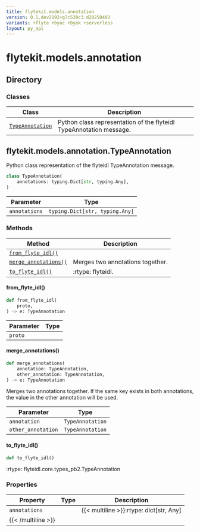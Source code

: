 ```yaml
---
title: flytekit.models.annotation
version: 0.1.dev2192+g7c539c3.d20250403
variants: +flyte +byoc +byok +serverless
layout: py_api
---
```


# flytekit.models.annotation

## Directory

### Classes

| Class | Description |
|-|-|
| [`TypeAnnotation`](.././flytekit.models.annotation#flytekitmodelsannotationtypeannotation) | Python class representation of the flyteidl TypeAnnotation message. |

## flytekit.models.annotation.TypeAnnotation

Python class representation of the flyteidl TypeAnnotation message.


```python
class TypeAnnotation(
    annotations: typing.Dict[str, typing.Any],
)
```
| Parameter | Type |
|-|-|
| `annotations` | `typing.Dict[str, typing.Any]` |

### Methods

| Method | Description |
|-|-|
| [`from_flyte_idl()`](#from_flyte_idl) |  |
| [`merge_annotations()`](#merge_annotations) | Merges two annotations together. |
| [`to_flyte_idl()`](#to_flyte_idl) | :rtype: flyteidl. |


#### from_flyte_idl()

```python
def from_flyte_idl(
    proto,
) -> e: TypeAnnotation
```
| Parameter | Type |
|-|-|
| `proto` |  |

#### merge_annotations()

```python
def merge_annotations(
    annotation: TypeAnnotation,
    other_annotation: TypeAnnotation,
) -> e: TypeAnnotation
```
Merges two annotations together. If the same key exists in both annotations, the value in the other annotation
will be used.


| Parameter | Type |
|-|-|
| `annotation` | `TypeAnnotation` |
| `other_annotation` | `TypeAnnotation` |

#### to_flyte_idl()

```python
def to_flyte_idl()
```
:rtype: flyteidl.core.types_pb2.TypeAnnotation


### Properties

| Property | Type | Description |
|-|-|-|
| `annotations` |  | {{< multiline >}}:rtype: dict[str, Any]
{{< /multiline >}} |

